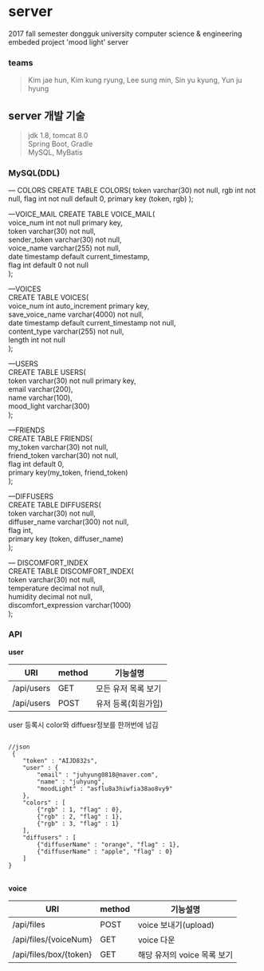 # server
2017 fall semester dongguk university computer science &amp; engineering embeded project 'mood light' server
### teams   
> Kim jae hun, Kim kung ryung, Lee sung min, Sin yu kyung, Yun ju hyung

## server 개발 기술
> jdk 1.8, tomcat 8.0  
> Spring Boot, Gradle  
> MySQL, MyBatis  

### MySQL(DDL)  
— COLORS
CREATE TABLE  COLORS(
token varchar(30) not null,
rgb int not null,
flag int not null default 0,
primary key (token, rgb)
);

—VOICE_MAIL
CREATE TABLE VOICE_MAIL(  
voice_num int not null primary key,  
token varchar(30) not null,  
sender_token varchar(30) not null,  
voice_name varchar(255) not null,  
date timestamp default current_timestamp,  
flag int default 0 not null  
);  

—VOICES  
CREATE TABLE VOICES(  
voice_num int auto_increment primary key,  
save_voice_name varchar(4000) not null,  
date timestamp default current_timestamp not null,  
content_type varchar(255) not null,  
length int not null  
);  

—USERS  
CREATE TABLE USERS(  
token varchar(30) not null primary key,  
email varchar(200),  
name varchar(100),  
mood_light varchar(300)  
);  

—FRIENDS  
CREATE TABLE FRIENDS(  
my_token varchar(30) not null,  
friend_token varchar(30) not null,  
flag int default 0,  
primary key(my_token, friend_token)  
);  

—DIFFUSERS  
CREATE TABLE DIFFUSERS(  
token varchar(30) not null,  
diffuser_name varchar(300) not null,  
flag int,  
primary key (token, diffuser_name)  
);  

— DISCOMFORT_INDEX  
CREATE TABLE DISCOMFORT_INDEX(  
token varchar(30) not null,  
temperature decimal not null,  
humidity decimal not null,  
discomfort_expression varchar(1000)  
);  

### API  
**user**  

URI|method|기능설명  
----|-------|-----  
/api/users|GET|모든 유저 목록 보기  
/api/users|POST|유저 등록(회원가입)  

user 등록시 color와 diffuesr정보를 한꺼번에 넘김  
<pre><code>
//json  
 {
	"token" : "AIJD832s",
	"user" : {
		"email" : "juhyung0818@naver.com",
		"name" : "juhyung",
		"moodLight" : "asflu8a3hiwfia38ao8vy9"
	},
	"colors" : [
		{"rgb" : 1, "flag" : 0},
		{"rgb" : 2, "flag" : 1},
		{"rgb" : 3, "flag" : 1}
	],
	"diffusers" : [
		{"diffuserName" : "orange", "flag" : 1},
		{"diffuserName" : "apple", "flag" : 0}
	]
}
</code> </pre>
**voice**  

URI|method|기능설명  
----|-------|-----  
/api/files|POST|voice 보내기(upload)  
/api/files/{voiceNum}|GET|voice 다운  
/api/files/box/{token}|GET|해당 유저의 voice 목록 보기

